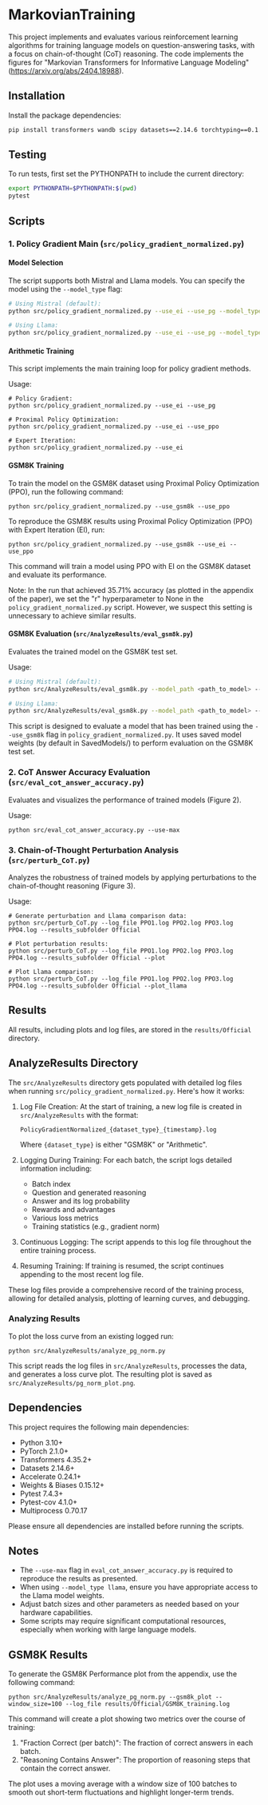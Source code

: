 # MarkovianTraining 

This project implements and evaluates various reinforcement learning algorithms for training language models on question-answering tasks, with a focus on chain-of-thought (CoT) reasoning. The code implements the figures for "Markovian Transformers for Informative Language Modeling" (https://arxiv.org/abs/2404.18988).

## Installation

Install the package dependencies:

```bash
pip install transformers wandb scipy datasets==2.14.6 torchtyping==0.1.4 && pip install peft einops apache_beam==2.51.0 matplotlib && pip install -U flash-attn --no-build-isolation && pip install openai bitsandbytes scipy scikit-learn
```

## Testing

To run tests, first set the PYTHONPATH to include the current directory:

```bash
export PYTHONPATH=$PYTHONPATH:$(pwd)
pytest
```

## Scripts

### 1. Policy Gradient Main (`src/policy_gradient_normalized.py`)
#### Model Selection
The script supports both Mistral and Llama models. You can specify the model using the `--model_type` flag:

```bash
# Using Mistral (default):
python src/policy_gradient_normalized.py --use_ei --use_pg --model_type mistral

# Using Llama:
python src/policy_gradient_normalized.py --use_ei --use_pg --model_type llama
```

#### Arithmetic Training
This script implements the main training loop for policy gradient methods.

Usage:
```
# Policy Gradient:
python src/policy_gradient_normalized.py --use_ei --use_pg

# Proximal Policy Optimization:
python src/policy_gradient_normalized.py --use_ei --use_ppo

# Expert Iteration:
python src/policy_gradient_normalized.py --use_ei
```

#### GSM8K Training

To train the model on the GSM8K dataset using Proximal Policy Optimization (PPO), run the following command:

```
python src/policy_gradient_normalized.py --use_gsm8k --use_ppo
```

To reproduce the GSM8K results using Proximal Policy Optimization (PPO) with Expert Iteration (EI), run:

```
python src/policy_gradient_normalized.py --use_gsm8k --use_ei --use_ppo
```

This command will train a model using PPO with EI on the GSM8K dataset and evaluate its performance.

Note: In the run that achieved 35.71% accuracy (as plotted in the appendix of the paper), we set the "r" hyperparameter to None in the `policy_gradient_normalized.py` script. However, we suspect this setting is unnecessary to achieve similar results.

#### GSM8K Evaluation (`src/AnalyzeResults/eval_gsm8k.py`)

Evaluates the trained model on the GSM8K test set.

Usage:
```bash
# Using Mistral (default):
python src/AnalyzeResults/eval_gsm8k.py --model_path <path_to_model> --num_samples <number_of_samples> --batch_size <batch_size> --model_type mistral

# Using Llama:
python src/AnalyzeResults/eval_gsm8k.py --model_path <path_to_model> --num_samples <number_of_samples> --batch_size <batch_size> --model_type llama
```

This script is designed to evaluate a model that has been trained using the `--use_gsm8k` flag in `policy_gradient_normalized.py`. It uses saved model weights (by default in SavedModels/) to perform evaluation on the GSM8K test set.

### 2. CoT Answer Accuracy Evaluation (`src/eval_cot_answer_accuracy.py`)

Evaluates and visualizes the performance of trained models (Figure 2).

Usage:
```
python src/eval_cot_answer_accuracy.py --use-max
```

### 3. Chain-of-Thought Perturbation Analysis (`src/perturb_CoT.py`)

Analyzes the robustness of trained models by applying perturbations to the chain-of-thought reasoning (Figure 3).

Usage:
```
# Generate perturbation and Llama comparison data:
python src/perturb_CoT.py --log_file PPO1.log PPO2.log PPO3.log PPO4.log --results_subfolder Official

# Plot perturbation results:
python src/perturb_CoT.py --log_file PPO1.log PPO2.log PPO3.log PPO4.log --results_subfolder Official --plot

# Plot Llama comparison:
python src/perturb_CoT.py --log_file PPO1.log PPO2.log PPO3.log PPO4.log --results_subfolder Official --plot_llama
```

## Results

All results, including plots and log files, are stored in the `results/Official` directory.

## AnalyzeResults Directory

The `src/AnalyzeResults` directory gets populated with detailed log files when running `src/policy_gradient_normalized.py`. Here's how it works:

1. Log File Creation: At the start of training, a new log file is created in `src/AnalyzeResults` with the format:
   ```
   PolicyGradientNormalized_{dataset_type}_{timestamp}.log
   ```
   Where `{dataset_type}` is either "GSM8K" or "Arithmetic".

2. Logging During Training: For each batch, the script logs detailed information including:
   - Batch index
   - Question and generated reasoning
   - Answer and its log probability
   - Rewards and advantages
   - Various loss metrics
   - Training statistics (e.g., gradient norm)

3. Continuous Logging: The script appends to this log file throughout the entire training process.

4. Resuming Training: If training is resumed, the script continues appending to the most recent log file.

These log files provide a comprehensive record of the training process, allowing for detailed analysis, plotting of learning curves, and debugging.

### Analyzing Results

To plot the loss curve from an existing logged run:

```
python src/AnalyzeResults/analyze_pg_norm.py
```

This script reads the log files in `src/AnalyzeResults`, processes the data, and generates a loss curve plot. The resulting plot is saved as `src/AnalyzeResults/pg_norm_plot.png`.

## Dependencies

This project requires the following main dependencies:
- Python 3.10+
- PyTorch 2.1.0+
- Transformers 4.35.2+
- Datasets 2.14.6+
- Accelerate 0.24.1+
- Weights & Biases 0.15.12+
- Pytest 7.4.3+
- Pytest-cov 4.1.0+
- Multiprocess 0.70.17

Please ensure all dependencies are installed before running the scripts.

## Notes

- The `--use-max` flag in `eval_cot_answer_accuracy.py` is required to reproduce the results as presented.
- When using `--model_type llama`, ensure you have appropriate access to the Llama model weights.
- Adjust batch sizes and other parameters as needed based on your hardware capabilities.
- Some scripts may require significant computational resources, especially when working with large language models.

## GSM8K Results

To generate the GSM8K Performance plot from the appendix, use the following command:

```
python src/AnalyzeResults/analyze_pg_norm.py --gsm8k_plot --window_size=100 --log_file results/Official/GSM8K_training.log
```

This command will create a plot showing two metrics over the course of training:
1. "Fraction Correct (per batch)": The fraction of correct answers in each batch.
2. "Reasoning Contains Answer": The proportion of reasoning steps that contain the correct answer.

The plot uses a moving average with a window size of 100 batches to smooth out short-term fluctuations and highlight longer-term trends.
